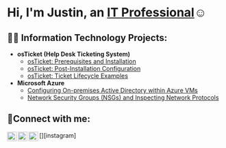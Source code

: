<h1>Hi, I'm Justin, an <a href="https://www.linkedin.com/in/justin-cruz-72b801356/">IT Professional</a>☺</h1>

<h2>👨‍💻 Information Technology Projects:</h2>

- <b>osTicket (Help Desk Ticketing System)</b>
  - [osTicket: Prerequisites and Installation](https://github.com/Cruzzy007/osTicket-prereqs.git)
  - [osTicket: Post-Installation Configuration](https://github.com/Cruzzy007/post-install-config.git)
  - [osTicket: Ticket Lifecycle Examples](https://github.com/Cruzzy007/Ticket-lifecycle.git)
- <b>Microsoft Azure</b>
  - [Configuring On-premises Active Directory within Azure VMs](https://github.com/Cruzzy007/configure-ad.git)
  - [Network Security Groups (NSGs) and Inspecting Network Protocols](https://github.com/Cruzzy007/azure-network-protocol.git)

<h2>🤳Connect with me:</h2>

[<img align="left" alt="Josh | Twitter" width="22px" src="https://cdn.jsdelivr.net/npm/simple-icons@v3/icons/twitter.svg" />][twitter]
[<img align="left" alt="Josh | LinkedIn" width="22px" src="https://cdn.jsdelivr.net/npm/simple-icons@v3/icons/linkedin.svg" />][linkedin]
[<img align="left" alt="Josh | Instagram" width="22px" src="https://cdn.jsdelivr.net/npm/simple-icons@v3/icons/instagram.svg" />][instagram]

[twitter]:
[instagram]: 
[linkedin]: www.linkedin.com/in/justin-cruz-72b801356


